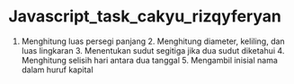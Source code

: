 # Javascript_task_cakyu_rizqyferyan
1. Menghitung luas persegi panjang   2. Menghitung diameter, keliling, dan luas lingkaran   3. Menentukan sudut segitiga jika dua sudut diketahui   4. Menghitung selisih hari antara dua tanggal   5. Mengambil inisial nama dalam huruf kapital

